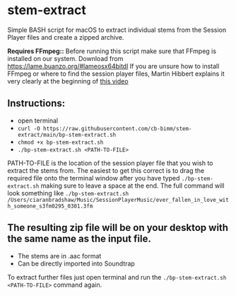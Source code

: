 # stem-extract

Simple BASH script for macOS to extract individual stems from the Session Player files and create a zipped archive.

**Requires FFmpeg::** 
Before running this script make sure that FFmpeg is installed on our system. Download from https://lame.buanzo.org/#lameosx64bitdl
If you are unsure how to install FFmpeg or where to find the session player files, Martin Hibbert explains it very clearly at the beginning of <a href="https://bimmgroup.cloud.panopto.eu/Panopto/Pages/Viewer.aspx?id=16daffb8-5739-4885-9552-ab9c01155016" target="_blank">this video</a>

## Instructions: 
+ open terminal
+ ```curl -O https://raw.githubusercontent.com/cb-bimm/stem-extract/main/bp-stem-extract.sh```
+ ```chmod +x bp-stem-extract.sh```
+ ```./bp-stem-extract.sh <PATH-TO-FILE>```

PATH-TO-FILE is the location of the session player file that you wish to extract the stems from. The easiest to get this correct is to drag the required file onto the terminal window after you have typed ```./bp-stem-extract.sh``` making sure to leave a space at the end.
The full command will look something like 
```./bp-stem-extract.sh /Users/ciaranbradshaw/Music/SessionPlayerMusic/ever_fallen_in_love_with_someone_s3fm0295_0301.3fm```

## The resulting zip file will be on your desktop with the same name as the input file.
+ The stems are in .aac format 
+ Can be directly imported into Soundtrap

To extract further files just open terminal and run the ```./bp-stem-extract.sh <PATH-TO-FILE>``` command again.



